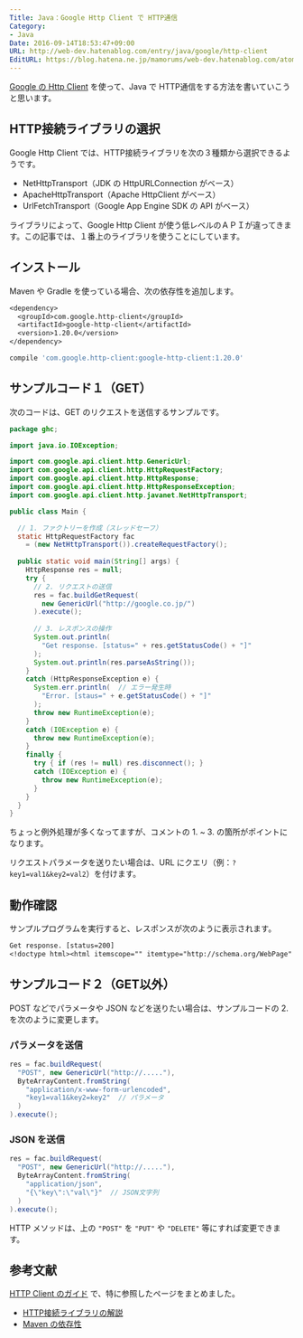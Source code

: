 ```yaml
---
Title: Java：Google Http Client で HTTP通信
Category:
- Java
Date: 2016-09-14T18:53:47+09:00
URL: http://web-dev.hatenablog.com/entry/java/google/http-client
EditURL: https://blog.hatena.ne.jp/mamorums/web-dev.hatenablog.com/atom/entry/10328749687184369326
---
```


[Google の Http Client](https://github.com/google/google-http-java-client) を使って、Java で HTTP通信をする方法を書いていこうと思います。


## HTTP接続ライブラリの選択
Google Http Client では、HTTP接続ライブラリを次の３種類から選択できるようです。

- NetHttpTransport（JDK の HttpURLConnection がベース）
- ApacheHttpTransport（Apache HttpClient がベース）
- UrlFetchTransport（Google App Engine SDK の API がベース）

ライブラリによって、Google Http Client が使う低レベルのＡＰＩが違ってきます。この記事では、１番上のライブラリを使うことにしています。


## インストール
Maven や Gradle を使っている場合、次の依存性を追加します。

```txt
<dependency>
  <groupId>com.google.http-client</groupId>
  <artifactId>google-http-client</artifactId>
  <version>1.20.0</version>
</dependency>
```

```groovy
compile 'com.google.http-client:google-http-client:1.20.0'
```

## サンプルコード１（GET）
次のコードは、GET のリクエストを送信するサンプルです。

```java
package ghc;

import java.io.IOException;

import com.google.api.client.http.GenericUrl;
import com.google.api.client.http.HttpRequestFactory;
import com.google.api.client.http.HttpResponse;
import com.google.api.client.http.HttpResponseException;
import com.google.api.client.http.javanet.NetHttpTransport;

public class Main {

  // 1. ファクトリーを作成（スレッドセーフ）
  static HttpRequestFactory fac
    = (new NetHttpTransport()).createRequestFactory();
  
  public static void main(String[] args) {
    HttpResponse res = null;
    try {
      // 2. リクエストの送信
      res = fac.buildGetRequest(
        new GenericUrl("http://google.co.jp/")
      ).execute();
      
      // 3. レスポンスの操作
      System.out.println(
        "Get response. [status=" + res.getStatusCode() + "]"
      );
      System.out.println(res.parseAsString());
    }
    catch (HttpResponseException e) {
      System.err.println(  // エラー発生時
        "Error. [staus=" + e.getStatusCode() + "]"
      );
      throw new RuntimeException(e);
    }
    catch (IOException e) {
      throw new RuntimeException(e);
    }
    finally {
      try { if (res != null) res.disconnect(); }
      catch (IOException e) {
        throw new RuntimeException(e);
      }
    }
  }
}
```

ちょっと例外処理が多くなってますが、コメントの 1. ~ 3. の箇所がポイントになります。

リクエストパラメータを送りたい場合は、URL にクエリ（例：`?key1=val1&key2=val2`）を付けます。


## 動作確認
サンプルプログラムを実行すると、レスポンスが次のように表示されます。

```txt
Get response. [status=200]
<!doctype html><html itemscope="" itemtype="http://schema.org/WebPage" lang="ja">・・・省略
```

## サンプルコード２（GET以外）
POST などでパラメータや JSON などを送りたい場合は、サンプルコードの 2. を次のように変更します。

### パラメータを送信

```java
res = fac.buildRequest(
  "POST", new GenericUrl("http://....."),
  ByteArrayContent.fromString(
    "application/x-www-form-urlencoded",
    "key1=val1&key2=key2"  // パラメータ
  )
).execute();  
```

### JSON を送信

```java
res = fac.buildRequest(
  "POST", new GenericUrl("http://....."),
  ByteArrayContent.fromString(
    "application/json",
    "{\"key\":\"val\"}"  // JSON文字列
  )
).execute();  
```

HTTP メソッドは、上の `"POST"` を `"PUT"` や `"DELETE"` 等にすれば変更できます。


## 参考文献
[HTTP Client のガイド](https://developers.google.com/api-client-library/java/google-http-java-client/transport) で、特に参照したページをまとめました。

- [HTTP接続ライブラリの解説](https://developers.google.com/api-client-library/java/google-http-java-client/transport)
- [Maven の依存性](https://developers.google.com/api-client-library/java/google-http-java-client/setup#google-http-client)

